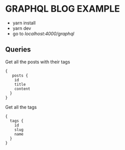 # GRAPHQL BLOG EXAMPLE

- yarn install
- yarn dev
- go to *localhost:4000/graphql*

## Queries

Get all the posts with their tags

```
{
   posts {
    id
    title
    content
  }
}
```

Get all the tags

```
{
  tags {
    id
    slug
    name
  }
}
```
